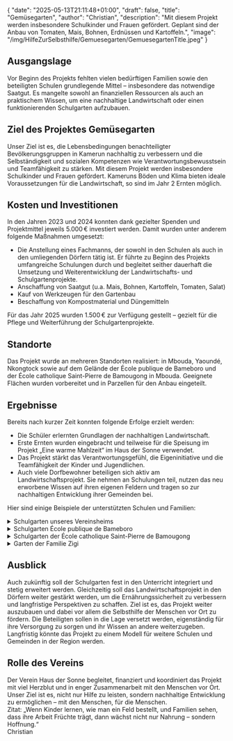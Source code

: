 {
    "date": "2025-05-13T21:11:48+01:00",
    "draft": false,
    "title": "Gemüsegarten",
    "author": "Christian",
    "description": "Mit diesem Projekt werden insbesondere Schulkinder und Frauen gefördert. Geplant sind der Anbau von Tomaten, Mais, Bohnen, Erdnüssen und Kartoffeln.",
    "image": "/img/HilfeZurSelbsthilfe/Gemuesegarten/GemuesegartenTitle.jpeg"
}
## Ausgangslage
Vor Beginn des Projekts fehlten vielen bedürftigen Familien sowie den beteiligten Schulen grundlegende Mittel – insbesondere das notwendige Saatgut. Es mangelte sowohl an finanziellen Ressourcen als auch an praktischem Wissen, um eine nachhaltige Landwirtschaft oder einen funktionierenden Schulgarten aufzubauen.

## Ziel des Projektes Gemüsegarten
Unser Ziel ist es, die Lebensbedingungen benachteiligter Bevölkerungsgruppen in Kamerun nachhaltig zu verbessern und die Selbständigkeit und sozialen Kompetenzen wie Verantwortungsbewusstsein und Teamfähigkeit zu stärken. Mit diesem Projekt werden insbesondere Schulkinder und Frauen gefördert.
Kameruns Böden und Klima bieten ideale Voraussetzungen für die Landwirtschaft, so sind im Jahr 2 Ernten möglich. 

## Kosten und Investitionen
In den Jahren 2023 und 2024 konnten dank gezielter Spenden und Projektmittel jeweils 5.000 € investiert werden. Damit wurden unter anderem folgende Maßnahmen umgesetzt:
- Die Anstellung eines Fachmanns, der sowohl in den Schulen als auch in den umliegenden Dörfern tätig ist. Er führte zu Beginn des Projekts umfangreiche Schulungen durch und begleitet seither dauerhaft die Umsetzung und Weiterentwicklung der Landwirtschafts- und Schulgartenprojekte.
- Anschaffung von Saatgut (u.a. Mais, Bohnen, Kartoffeln, Tomaten, Salat)
- Kauf von Werkzeugen für den Gartenbau
- Beschaffung von Kompostmaterial und Düngemitteln

Für das Jahr 2025 wurden 1.500 € zur Verfügung gestellt – gezielt für die Pflege und Weiterführung der Schulgartenprojekte.

## Standorte
Das Projekt wurde an mehreren Standorten realisiert: in Mbouda, Yaoundé, Nkongtock sowie auf dem Gelände der École publique de Bameboro und der École catholique Saint-Pierre de Bamougong in Mbouda. Geeignete Flächen wurden vorbereitet und in Parzellen für den Anbau eingeteilt.

## Ergebnisse
Bereits nach kurzer Zeit konnten folgende Erfolge erzielt werden:
- Die Schüler erlernten Grundlagen der nachhaltigen Landwirtschaft.
- Erste Ernten wurden eingebracht und teilweise für die Speisung im Projekt „Eine warme Mahlzeit“ im Haus der Sonne verwendet.
- Das Projekt stärkt das Verantwortungsgefühl, die Eigeninitiative und die Teamfähigkeit der Kinder und Jugendlichen.
- Auch viele Dorfbewohner beteiligen sich aktiv am Landwirtschaftsprojekt. Sie nehmen an Schulungen teil, nutzen das neu erworbene Wissen auf ihren eigenen Feldern und tragen so zur nachhaltigen Entwicklung ihrer Gemeinden bei.  

Hier sind einige Beispiele der unterstützten Schulen und Familien:
<details>
    <summary class="combobox-summary">Schulgarten unseres Vereinsheims</summary>
    <div class="combobox-details">   
      <h3>Standort</h3>
      Der Garten ist direkt an unserem Vereinsheim, hier seht ihr nochmals die genaue Lage:
      <div class="flexpictures">
        <input type="checkbox" id="expand-image1" />
        <label for="expand-image1">
          <img class="img-flexpictures-width" src="/img/HilfeZurSelbsthilfe/Gemuesegarten/Vereinsheim/GeographischeLage_Kamerun.png#imagemd" alt="Geographische Lage" />
        </label>
        <br>
        <input type="checkbox" id="expand-image2" />
        <label for="expand-image2">
          <img class="img-flexpictures-width" src="/img/HilfeZurSelbsthilfe/Gemuesegarten/Vereinsheim/GeographischeLage_Details.png#imagemd" alt="Geographische Lage - Details" />
        </label>
      </div>
      <br>
      <h3>Fortführung des Projekts 2025</h3>
      Die Bilder zeigen unseren Schulgarten 2025. 
      <div class="swiper-container swiper-container-landscape">
        <div class="swiper-wrapper">
          <div class="swiper-slide">
              <img src="/img/HilfeZurSelbsthilfe/Gemuesegarten/Vereinsheim/2025/Schulgarten (1).jpg" alt="Bild 1" class="img-combobox"  />
          </div>
          <div class="swiper-slide">
              <img src="/img/HilfeZurSelbsthilfe/Gemuesegarten/Vereinsheim/2025/Schulgarten (1).jpeg" alt="Bild 2" class="img-combobox"  />
          </div>
          <div class="swiper-slide">
              <img src="/img/HilfeZurSelbsthilfe/Gemuesegarten/Vereinsheim/2025/Schulgarten (2).jpeg" alt="Bild 3" class="img-combobox"  />
          </div>
          <div class="swiper-slide">
              <img src="/img/HilfeZurSelbsthilfe/Gemuesegarten/Vereinsheim/2025/Schulgarten (3).jpeg" alt="Bild 4" class="img-combobox"  />
          </div>
        </div>
        <!-- Navigation -->
        <div class="swiper-button-prev"></div>
        <div class="swiper-button-next"></div>
        <div class="swiper-pagination"></div>
      </div>
      <p class="img-caption">Bilder 2025, der Garten unseres Vereinsheims</p>
      <br>
    </div>
</details>
<details>
    <summary class="combobox-summary">Schulgarten École publique de Bameboro</summary>
    <div class="combobox-details">   
      <h3>Standort</h3>
      Die geographische Lage ist in den nachfolgenden Bildern zu sehen:
      <div class="flexpictures">
        <input type="checkbox" id="expand-image1" />
        <label for="expand-image1">
          <img class="img-flexpictures-width" src="/img/HilfeZurSelbsthilfe/Gemuesegarten/Bameboro/GeographischeLage_Kamerun.png#imagemd" alt="Geographische Lage" />
        </label>
        <br>
        <input type="checkbox" id="expand-image2" />
        <label for="expand-image2">
          <img class="img-flexpictures-width" src="/img/HilfeZurSelbsthilfe/Gemuesegarten/Bameboro/GeographischeLage_Details.png#imagemd" alt="Geographische Lage - Details" />
        </label>
      </div>
      <br>
      <h3>Projekt 2023/2024</h3>
      Die Bilder zeigen, wie der Schulgarten bepflanzt wird. 
      <div class="swiper-container swiper-container-landscape">
        <div class="swiper-wrapper">
          <div class="swiper-slide">
              <img src="/img/HilfeZurSelbsthilfe/Gemuesegarten/Bameboro/2024/Schulgarten (1).jpeg" alt="Bild 1" class="img-combobox"  />
          </div>
        </div>
        <!-- Navigation -->
        <div class="swiper-button-prev"></div>
        <div class="swiper-button-next"></div>
        <div class="swiper-pagination"></div>
      </div>
      <p class="img-caption">Bilder 2023/2024, Schule École publique de Bameboro</p>
      <h3>Fortführung des Projekts 2025</h3>
      Die Bilder zeigen den Schulgarten 2025. 
      <div class="swiper-container swiper-container-portrait">
        <div class="swiper-wrapper">
          <div class="swiper-slide">
              <img src="/img/HilfeZurSelbsthilfe/Gemuesegarten/Bameboro/2025/Schulgarten (1).jpg" alt="Bild 1" class="img-combobox"  />
          </div>
          <div class="swiper-slide">
              <img src="/img/HilfeZurSelbsthilfe/Gemuesegarten/Bameboro/2025/Schulgarten (1).jpeg" alt="Bild 1" class="img-combobox"  />
          </div>
          <div class="swiper-slide">
              <img src="/img/HilfeZurSelbsthilfe/Gemuesegarten/Bameboro/2025/Schulgarten (2).jpeg" alt="Bild 1" class="img-combobox"  />
          </div>
          <div class="swiper-slide">
              <img src="/img/HilfeZurSelbsthilfe/Gemuesegarten/Bameboro/2025/Schulgarten (3).jpeg" alt="Bild 1" class="img-combobox"  />
          </div>
        </div>
        <!-- Navigation -->
        <div class="swiper-button-prev"></div>
        <div class="swiper-button-next"></div>
        <div class="swiper-pagination"></div>
      </div>
      <p class="img-caption">Bilder 2025, Schule École publique de Bameboro</p>
      <br>
    </div>
</details>
<details>
    <summary class="combobox-summary">Schulgarten der École catholique Saint-Pierre de Bamougong</summary>
    <div class="combobox-details">   
      <h3>Standort</h3>
      Die geographische Lage ist in den nachfolgenden Bildern zu sehen:
      <div class="flexpictures">
        <input type="checkbox" id="expand-image1" />
        <label for="expand-image1">
          <img class="img-flexpictures-width" src="/img/HilfeZurSelbsthilfe/Gemuesegarten/EcoleCatholiqueStPierre/GeographischeLage_Kamerun.png#imagemd" alt="Geographische Lage" />
        </label>
        <br>
        <input type="checkbox" id="expand-image2" />
        <label for="expand-image2">
          <img class="img-flexpictures-width" src="/img/HilfeZurSelbsthilfe/Gemuesegarten/EcoleCatholiqueStPierre/GeographischeLage_Details.png#imagemd" alt="Geographische Lage - Details" />
        </label>
      </div>
      <br>
      <h3>Fortführung des Projekts 2025</h3>
      Die Bilder zeigen den Schulgarten 2025. 
      <div class="swiper-container swiper-container-portrait">
        <div class="swiper-wrapper">
          <div class="swiper-slide">
              <img src="/img/HilfeZurSelbsthilfe/Gemuesegarten/EcoleCatholiqueStPierre/2025/Schulgarten (1).jpg" alt="Bild 1" class="img-combobox"  />
          </div>
          <div class="swiper-slide">
              <img src="/img/HilfeZurSelbsthilfe/Gemuesegarten/EcoleCatholiqueStPierre/2025/Schulgarten (2).jpg" alt="Bild 2" class="img-combobox"  />
          </div>
          <div class="swiper-slide">
              <img src="/img/HilfeZurSelbsthilfe/Gemuesegarten/EcoleCatholiqueStPierre/2025/Schulgarten (3).jpg" alt="Bild 3" class="img-combobox"  />
          </div>
          <div class="swiper-slide">
              <img src="/img/HilfeZurSelbsthilfe/Gemuesegarten/EcoleCatholiqueStPierre/2025/Schulgarten (4).jpg" alt="Bild 4" class="img-combobox"  />
          </div>
          <div class="swiper-slide">
              <img src="/img/HilfeZurSelbsthilfe/Gemuesegarten/EcoleCatholiqueStPierre/2025/Schulgarten (1).jpeg" alt="Bild 5" class="img-combobox"  />
          </div>
          <div class="swiper-slide">
              <img src="/img/HilfeZurSelbsthilfe/Gemuesegarten/EcoleCatholiqueStPierre/2025/Schulgarten (2).jpeg" alt="Bild 6" class="img-combobox"  />
          </div>
          <div class="swiper-slide">
              <img src="/img/HilfeZurSelbsthilfe/Gemuesegarten/EcoleCatholiqueStPierre/2025/Schulgarten (3).jpeg" alt="Bild 7" class="img-combobox"  />
          </div>
          <div class="swiper-slide">
              <img src="/img/HilfeZurSelbsthilfe/Gemuesegarten/EcoleCatholiqueStPierre/2025/Schulgarten (4).jpeg" alt="Bild 8" class="img-combobox"  />
          </div>
          <div class="swiper-slide">
              <img src="/img/HilfeZurSelbsthilfe/Gemuesegarten/EcoleCatholiqueStPierre/2025/Schulgarten (5).jpeg" alt="Bild 9" class="img-combobox"  />
          </div>
          <div class="swiper-slide">
              <img src="/img/HilfeZurSelbsthilfe/Gemuesegarten/EcoleCatholiqueStPierre/2025/Schulgarten (6).jpeg" alt="Bild 10" class="img-combobox"  />
          </div>
          <div class="swiper-slide">
              <img src="/img/HilfeZurSelbsthilfe/Gemuesegarten/EcoleCatholiqueStPierre/2025/Schulgarten (7).jpeg" alt="Bild 11" class="img-combobox"  />
          </div>
          <div class="swiper-slide">
              <img src="/img/HilfeZurSelbsthilfe/Gemuesegarten/EcoleCatholiqueStPierre/2025/Schulgarten (8).jpeg" alt="Bild 12" class="img-combobox"  />
          </div>
        </div>
        <!-- Navigation -->
        <div class="swiper-button-prev"></div>
        <div class="swiper-button-next"></div>
        <div class="swiper-pagination"></div>
      </div>
      <p class="img-caption">Bilder 2025, Schule École catholique Saint-Pierre de Bamougong</p>
      <br>
    </div>
</details>
<details>
    <summary class="combobox-summary">Garten der Familie Zigi</summary>
    <div class="combobox-details"> 
      Eine bedürftige Familie, die wir mit der Finanzierung eines Gemüsegartens unterstützen. Sie bauen hauptsächlich Mais, Bohnen und Kartoffeln an. Die Bilder zeigen deutlich, dass diese Grundnahrungsmittel die Basis ihrer Selbstversorgung bilden.  
      Durch unsere Hilfe können sie ihren Anbau verbessern, ihre Erträge steigern und damit ihre Ernährung nachhaltig sichern.  
      Auf den Bildern erkennt man auch, dass die Familie dünne Maiskolben in weißen Säcken lagert – ein Ergebnis unserer finanziellen Unterstützung in den vergangenen Jahren. Ohne diese Hilfe hätten sie ihre Ernte kaum sichern können. So tragen wir dazu bei, ihre Ernährung und ihr Überleben nachhaltig zu sichern.
      <h3>Standort</h3>
      Die geographische Lage ist in den nachfolgenden Bildern zu sehen:
      <div class="flexpictures">
        <input type="checkbox" id="expand-image1" />
        <label for="expand-image1">
          <img class="img-flexpictures-width" src="/img/HilfeZurSelbsthilfe/Gemuesegarten/FamilieZigi/GeographischeLage_Kamerun.png#imagemd" alt="Geographische Lage" />
        </label>
        <br>
        <input type="checkbox" id="expand-image2" />
        <label for="expand-image2">
          <img class="img-flexpictures-width" src="/img/HilfeZurSelbsthilfe/Gemuesegarten/FamilieZigi/GeographischeLage_Details.png#imagemd" alt="Geographische Lage - Details" />
        </label>
      </div>
      <br>
      <h3>Fortführung des Projekts 2025</h3>
      Die Bilder zeigen den Garten der Familie Zigi 2025. 
      <div class="swiper-container swiper-container-portrait">
        <div class="swiper-wrapper">
          <div class="swiper-slide">
              <img src="/img/HilfeZurSelbsthilfe/Gemuesegarten/FamilieZigi/2025/Garten (1).jpg" alt="Bild 1" class="img-combobox"  />
          </div>
          <div class="swiper-slide">
              <img src="/img/HilfeZurSelbsthilfe/Gemuesegarten/FamilieZigi/2025/Garten (1).jpeg" alt="Bild 2" class="img-combobox"  />
          </div>
          <div class="swiper-slide">
              <img src="/img/HilfeZurSelbsthilfe/Gemuesegarten/FamilieZigi/2025/Garten (2).jpeg" alt="Bild 3" class="img-combobox"  />
          </div>
        </div>
        <!-- Navigation -->
        <div class="swiper-button-prev"></div>
        <div class="swiper-button-next"></div>
        <div class="swiper-pagination"></div>
      </div>
      <p class="img-caption">Bilder 2025, Garten der Familie Zigi</p>
      <br>
    </div>
</details>

## Ausblick
Auch zukünftig soll der Schulgarten fest in den Unterricht integriert und stetig erweitert werden. Gleichzeitig soll das Landwirtschaftsprojekt in den Dörfern weiter gestärkt werden, um die Ernährungssicherheit zu verbessern und langfristige Perspektiven zu schaffen. Ziel ist es, das Projekt weiter auszubauen und dabei vor allem die Selbsthilfe der Menschen vor Ort zu fördern. Die Beteiligten sollen in die Lage versetzt werden, eigenständig für ihre Versorgung zu sorgen und ihr Wissen an andere weiterzugeben.  
Langfristig könnte das Projekt zu einem Modell für weitere Schulen und Gemeinden in der Region werden.

## Rolle des Vereins
Der Verein Haus der Sonne begleitet, finanziert und koordiniert das Projekt mit viel Herzblut und in enger Zusammenarbeit mit den Menschen vor Ort. Unser Ziel ist es, nicht nur Hilfe zu leisten, sondern nachhaltige Entwicklung zu ermöglichen – mit den Menschen, für die Menschen.  
Zitat:
„Wenn Kinder lernen, wie man ein Feld bestellt, und Familien sehen, dass ihre Arbeit Früchte trägt, dann wächst nicht nur Nahrung – sondern Hoffnung.“  
Christian  
<br>
<script>
  // const container = document.querySelector('.combobox-details');
  // const containerWidth = container.clientWidth - 20;
  const imgElements = document.querySelectorAll('.swiper-container');
  imgElements.forEach((img) => {
    img.style.width = `90%`; //`${containerWidth}px`;
  });
  const captionElements = document.querySelectorAll('.img-caption');
  captionElements.forEach((caption) => {
    caption.style.width = `90%`; //`${containerWidth}px`;
  });
</script>
